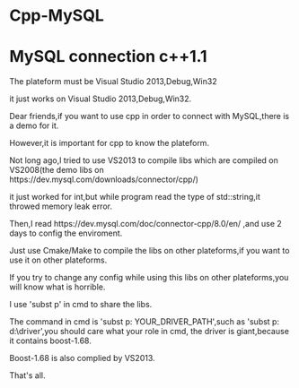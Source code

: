 # Cpp-MySQL
# MySQL connection c++1.1
<p>The plateform must be Visual Studio 2013,Debug,Win32</p>
<p>it just works on Visual Studio 2013,Debug,Win32.</p>
<p>Dear friends,if you want to use cpp in order to connect with MySQL,there is a demo for it.</p>
<p>However,it is important for cpp to know the plateform.</p>
<p>Not long ago,I tried to use VS2013 to compile libs which are
compiled on VS2008(the demo libs on https://dev.mysql.com/downloads/connector/cpp/)</p>
<p>it just worked for int,but while program read the type of std::string,it throwed memory leak error.</p>
<p>Then,I read https://dev.mysql.com/doc/connector-cpp/8.0/en/ ,and use 2 days to config the enviroment.</p>
<p>Just use Cmake/Make to compile the libs on other plateforms,if you want to use it on other plateforms.</p>
<p>If you try to change any config while using this libs on other plateforms,you will know what is horrible.</p>
<p>I use 'subst p' in cmd to share the libs.</p>
<p>The command in cmd is 'subst p: YOUR_DRIVER_PATH',such as 'subst p: d:\driver',you should care what your role in cmd,
the driver is giant,because it contains boost-1.68.</p>
<p>Boost-1.68 is also complied by VS2013.<p>
<p>That's all.<p>
